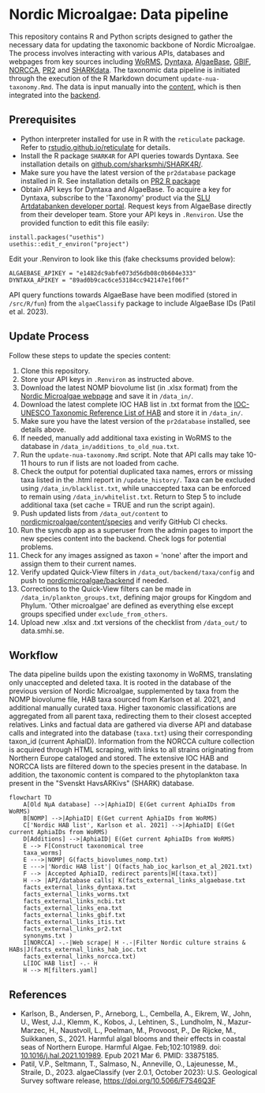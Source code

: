 # Nordic Microalgae: Data pipeline

This repository contains R and Python scripts designed to gather the necessary data for updating the taxonomic backbone of Nordic Microalgae. The process involves interacting with various APIs, databases and webpages from key sources including [WoRMS](https://www.marinespecies.org/), [Dyntaxa](https://namnochslaktskap.artfakta.se/), [AlgaeBase](https://www.algaebase.org/), [GBIF](https://www.gbif.org/), [NORCCA](https://norcca.scrol.net/), [PR2](https://pr2-database.org/) and [SHARKdata](https://sharkdata.smhi.se/). The taxonomic data pipeline is initiated through the execution of the R Markdown document `update-nua-taxonomy.Rmd`. The data is input manually into the [content](https://github.com/nordicmicroalgae/content), which is then integrated into the [backend](https://github.com/nordicmicroalgae/backend).

## Prerequisites
- Python interpreter installed for use in R with the `reticulate` package. Refer to [rstudio.github.io/reticulate](https://rstudio.github.io/reticulate/) for details.
- Install the R package `SHARK4R` for API queries towards Dyntaxa. See installation details on [github.com/sharksmhi/SHARK4R/](https://github.com/sharksmhi/SHARK4R/).
- Make sure you have the latest version of the `pr2database` package installed in R. See installation details on [PR2 R package](https://pr2database.github.io/pr2database/articles/pr2database.html)
- Obtain API keys for Dyntaxa and AlgaeBase. To acquire a key for Dyntaxa, subscribe to the 'Taxonomy' product via the [SLU Artdatabanken developer portal](https://api-portal.artdatabanken.se/). Request keys from AlgaeBase directly from their developer team.  Store your API keys in `.Renviron`. Use the provided function to edit this file easily:

```
install.packages("usethis")
usethis::edit_r_environ("project")
```
Edit your .Renviron to look like this (fake checksums provided below):
```
ALGAEBASE_APIKEY = "e1482dc9abfe073d56db08c0b604e333"
DYNTAXA_APIKEY = "89ad0b9cac6ce53184cc942147e1f06f"
```

API query functions towards AlgaeBase have been modified (stored in `/src/R/fun`) from the ```algaeClassify``` package to include AlgaeBase IDs (Patil et al. 2023).

## Update Process
Follow these steps to update the species content:
1. Clone this repository.
2. Store your API keys in `.Renviron` as instructed above.
3. Download the latest NOMP biovolume list (in .xlsx format) from the [Nordic Microalgae webpage](https://nordicmicroalgae.org/biovolume-lists/) and save it in `/data_in/`.
4. Download the latest complete IOC HAB list in .txt format from the [IOC-UNESCO Taxonomic Reference List of HAB](https://www.marinespecies.org/hab/aphia.php?p=download&what=taxlist) and store it in `/data_in/`.
5. Make sure you have the latest version of the `pr2database` installed, see details above.
6. If needed, manually add additional taxa existing in WoRMS to the database in `/data_in/additions_to_old_nua.txt`.
7. Run the `update-nua-taxonomy.Rmd` script. Note that API calls may take 10-11 hours to run if lists are not loaded from cache.
8. Check the output for potential duplicated taxa names, errors or missing taxa listed in the .html report in `/update_history/`. Taxa can be excluded using `/data_in/blacklist.txt`, while unaccepted taxa can be enforced to remain using `/data_in/whitelist.txt`. Return to Step 5 to include additional taxa (set cache = TRUE and run the script again).
9. Push updated lists from `/data_out/content` to [nordicmicroalgae/content/species](https://github.com/nordicmicroalgae/content/tree/master/species) and verify GitHub CI checks.
10. Run the syncdb app as a superuser from the admin pages to import the new species content into the backend. Check logs for potential problems.
11. Check for any images assigned as taxon = 'none' after the import and assign them to their current names.
12. Verify updated Quick-View filters in `/data_out/backend/taxa/config` and push to [nordicmicroalgae/backend](https://github.com/nordicmicroalgae/backend) if needed.
13. Corrections to the Quick-View filters can be made in `/data_in/plankton_groups.txt`, defining major groups for Kingdom and Phylum. 'Other microalgae' are defined as everything else except groups specified under `exclude_from_others`.
14. Upload new .xlsx and .txt versions of the checklist from `/data_out/` to data.smhi.se.

## Workflow

The data pipeline builds upon the existing taxonomy in WoRMS, translating only unaccepted and deleted taxa. It is rooted in the database of the previous version of Nordic Microalgae, supplemented by taxa from the NOMP biovolume file, HAB taxa sourced from Karlson et al. 2021, and additional manually curated taxa. Higher taxonomic classifications are aggregated from all parent taxa, redirecting them to their closest accepted relatives. Links and factual data are gathered via diverse API and database calls and integrated into the database (`taxa.txt`) using their corresponding taxon_id (current AphiaID). Information from the NORCCA culture collection is acquired through HTML scraping, with links to all strains originating from Northern Europe cataloged and stored. The extensive IOC HAB and NORCCA lists are filtered down to the species present in the database. In addition, the taxonomic content is compared to the phytoplankton taxa present in the "Svenskt HavsARKivs" (SHARK) database.

```mermaid
flowchart TD
    A[Old NµA database] -->|AphiaID| E(Get current AphiaIDs from WoRMS)
    B[NOMP] -->|AphiaID| E(Get current AphiaIDs from WoRMS)
    C['Nordic HAB list', Karlson et al. 2021] -->|AphiaID| E(Get current AphiaIDs from WoRMS)
    D[Additions] -->|AphiaID| E(Get current AphiaIDs from WoRMS)
    E --> F[Construct taxonomical tree
    taxa_worms]
    E --->|NOMP| G(facts_biovolumes_nomp.txt)
    E --->|'Nordic HAB list'| Q(facts_hab_ioc_karlson_et_al_2021.txt)
    F --> |Accepted AphiaID, redirect parents|H[(taxa.txt)]
    H --> |API/database calls| K(facts_external_links_algaebase.txt
    facts_external_links_dyntaxa.txt
    facts_external_links_worms.txt 
    facts_external_links_ncbi.txt
    facts_external_links_ena.txt
    facts_external_links_gbif.txt
    facts_external_links_itis.txt
    facts_external_links_pr2.txt
    synonyms.txt )
    I[NORCCA] -.-|Web scrape| H -.-|Filter Nordic culture strains & HABs|J(facts_external_links_hab_ioc.txt
    facts_external_links_norcca.txt)
    L[IOC HAB list] -.- H
    H --> M[filters.yaml]
```
## References

- Karlson, B., Andersen, P., Arneborg, L., Cembella, A., Eikrem, W., John, U., West, J.J., Klemm, K., Kobos, J., Lehtinen, S., Lundholm, N., Mazur-Marzec, H., Naustvoll, L., Poelman, M., Provoost, P., De Rijcke, M., Suikkanen, S., 2021. Harmful algal blooms and their effects in coastal seas of Northern Europe. Harmful Algae. Feb;102:101989. doi: [10.1016/j.hal.2021.101989](https://doi.org/10.1016/j.hal.2021.101989). Epub 2021 Mar 6. PMID: 33875185.
- Patil, V.P., Seltmann, T., Salmaso, N., Anneville, O., Lajeunesse, M., Straile, D., 2023. algaeClassify (ver 2.0.1, October 2023): U.S. Geological Survey software release, https://doi.org/10.5066/F7S46Q3F
